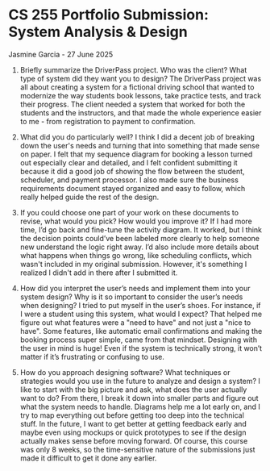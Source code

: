 # CS 255 Portfolio Submission: System Analysis & Design
Jasmine Garcia - 27 June 2025

1. Briefly summarize the DriverPass project. Who was the client? What type of system did they want you to design?
   The DriverPass project was all about creating a system for a fictional driving school that wanted to modernize the way students book lessons, take practice tests, and track their progress. The client needed a system that worked for both the          students and the instructors, and that made the whole experience easier to me - from registration to payment to confirmation. 
   
2. What did you do particularly well?
   I think I did a decent job of breaking down the user's needs and turning that into something that made sense on paper. I felt that my sequence diagram for booking a lesson turned out especially clear and detailed, and I felt confident submitting     it because it did a good job of showing the flow between the student, scheduler, and payment processor. I also made sure the business requirements document stayed organized and easy to follow, which really helped guide the rest of the design.
   
3. If you could choose one part of your work on these documents to revise, what would you pick? How would you improve it?
   If I had more time, I’d go back and fine-tune the activity diagram. It worked, but I think the decision points could’ve been labeled more clearly to help someone new understand the logic right away. I’d also include more details about what
   happens when things go wrong, like scheduling conflicts, which wasn't included in my original submission. However, it's something I realized I didn't add in there after I submitted it. 
   
4. How did you interpret the user’s needs and implement them into your system design? Why is it so important to consider the user’s needs when designing?
   I tried to put myself in the user’s shoes. For instance, if I were a student using this system, what would I expect? That helped me figure out what features were a "need to have" and not just a "nice to have". Some features, like automatic email     confirmations and making the booking process super simple, came from that mindset. Designing with the user in mind is huge! Even if the system is technically strong, it won’t matter if it’s frustrating or confusing to use.
   
5. How do you approach designing software? What techniques or strategies would you use in the future to analyze and design a system?
   I like to start with the big picture and ask, what does the user actually want to do? From there, I break it down into smaller parts and figure out what the system needs to handle. Diagrams help me a lot early on, and I try to map everything out     before getting too deep into the technical stuff. In the future, I want to get better at getting feedback early and maybe even using mockups or quick prototypes to see if the design actually makes sense before moving forward. Of course, this         course was only 8 weeks, so the time-sensitive nature of the submissions just made it difficult to get it done any earlier. 

